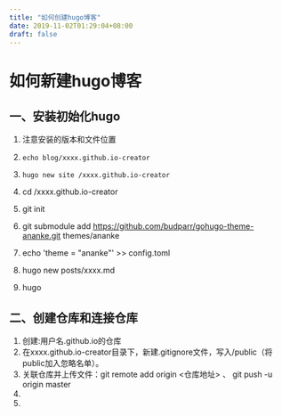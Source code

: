```yaml
---
title: "如何创建hugo博客"
date: 2019-11-02T01:29:04+08:00
draft: false
---
```

# 如何新建hugo博客



## 一、安装初始化hugo

1. 注意安装的版本和文件位置

2.  ```echo blog/xxxx.github.io-creator ```
3.  ```hugo new site /xxxx.github.io-creator```
4. cd /xxxx.github.io-creator
5. git init
6. git submodule add https://github.com/budparr/gohugo-theme-ananke.git themes/ananke
7. echo 'theme = "ananke"' >> config.toml
8. hugo new posts/xxxx.md
9. hugo
## 二、创建仓库和连接仓库
1. 创建:用户名.github.io的仓库
2. 在xxxx.github.io-creator目录下，新建.gitignore文件，写入/public（将public加入忽略名单）。
3. 关联仓库并上传文件：git remote add origin  <仓库地址>    、 git push -u origin master
4. 
5. 